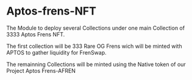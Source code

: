 # Aptos-frens-NFT

The Module to deploy several Collections under one main Collection of 3333 Aptos Frens NFT.

The first collection will be 333 Rare OG Frens  wich will be minted with APTOS to gather liquidity for FrenSwap.

The remainning Collections will be minted using the Native token of our Project Aptos Frens-AFREN
